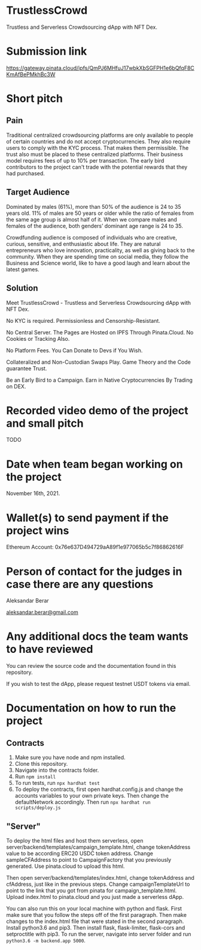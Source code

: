 # TrustlessCrowd
Trustless and Serverless Crowdsourcing dApp with NFT Dex.

# Submission link

https://gateway.pinata.cloud/ipfs/QmPJ6MHfuJ17wbkXbSGFPH1e6bQfqF8CKmAfBePMkhBc3W

# Short pitch
## Pain
Traditional centralized crowdsourcing platforms are only available to people of certain countries and do not accept cryptocurrencies. They also require users to comply with the KYC process. That makes them permissible. The trust also must be placed to these centralized platforms. Their business model requires fees of up to 10% per transaction. The early bird contributors to the project can't trade with the potential rewards that they had purchased. 

## Target Audience
Dominated by males (61%), more than 50% of the audience is 24 to 35 years old. 11% of males are 50 years or older while the ratio of females from the same age group is almost half of it. When we compare males and females of the audience, both genders’ dominant age range is 24 to 35.

Crowdfunding audience is composed of individuals who are creative, curious, sensitive, and enthusiastic about life. They are natural entrepreneurs who love innovation, practicality, as well as giving back to the community. When they are spending time on social media, they follow the Business and Science world, like to have a good laugh and learn about the latest games.

## Solution
Meet TrustlessCrowd - Trustless and Serverless Crowdsourcing dApp with NFT Dex.

No KYC is required. Permissionless and Censorship-Resistant.

No Central Server. The Pages are Hosted on IPFS Through Pinata.Cloud. No Cookies or Tracking Also.

No Platform Fees. You Can Donate to Devs if You Wish.

Collateralized and Non-Custodian Swaps Play. Game Theory and the Code guarantee Trust.

Be an Early Bird to a Campaign. Earn in Native Cryptocurrencies By Trading on DEX.

# Recorded video demo of the project and small pitch
TODO

# Date when team began working on the project 
November 16th, 2021.

# Wallet(s) to send payment if the project wins
Ethereum Account: 0x76e637D494729aA89f1e977065b5c7f86862616F

# Person of contact for the judges in case there are any questions
Aleksandar Berar

aleksandar.berar@gmail.com

# Any additional docs the team wants to have reviewed

You can review the source code and the documentation found in this repository. 

If you wish to test the dApp, please request testnet USDT tokens via email. 

# Documentation on how to run the project

## Contracts

1. Make sure you have node and npm installed.
2. Clone this repository. 
3. Navigate into the contracts folder.
4. Run ```npm install```
5. To run tests, run ```npx hardhat test```
6. To deploy the contracts, first open hardhat.config.js and change the accounts variables to your own private keys. Then change the defaultNetwork accordingly. Then run ```npx hardhat run scripts/deploy.js```

## "Server"

To deploy the html files and host them serverless, open server/backend/templates/campaign_template.html, change tokenAddress value to be according ERC20 USDC token address. Change sampleCFAddress to point to CampaignFactory that you previously generated. Use pinata.cloud to upload this html. 

Then open server/backend/templates/index.html, change tokenAddress and cfAddress, just like in the previous steps. Change campaignTemplateUrl to point to the link that you got from pinata for campaign_template.html. Upload index.html to pinata.cloud and you just made a serverless dApp. 

You can also run this on your local machine with python and flask. First make sure that you follow the steps off of the first paragraph. Then make changes to the index.html file that were stated in the second paragraph. Install python3.6 and pip3. Then install flask, flask-limiter, flask-cors and setproctitle with pip3. To run the server, navigate into server folder and run ```python3.6 -m backend.app 5000```. 
